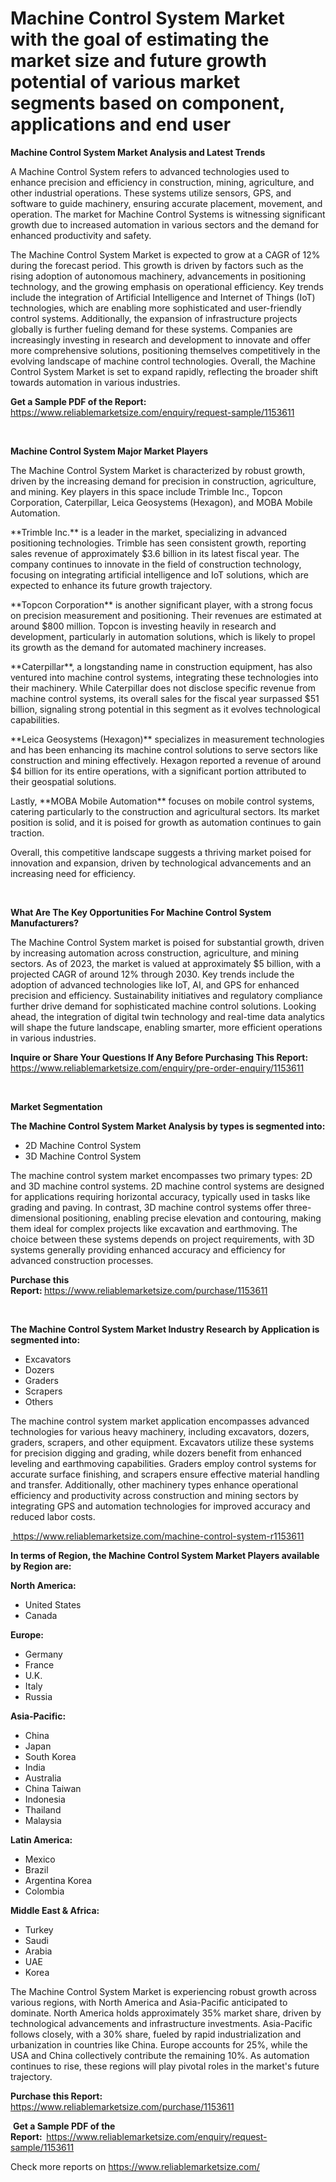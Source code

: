 <p><h1>Machine Control System Market with the goal of estimating the market size and future growth potential of various market segments based on component, applications and end user</h1></p><p><strong>Machine Control System Market Analysis and Latest Trends</strong></p>
<p><p>A Machine Control System refers to advanced technologies used to enhance precision and efficiency in construction, mining, agriculture, and other industrial operations. These systems utilize sensors, GPS, and software to guide machinery, ensuring accurate placement, movement, and operation. The market for Machine Control Systems is witnessing significant growth due to increased automation in various sectors and the demand for enhanced productivity and safety.</p><p>The Machine Control System Market is expected to grow at a CAGR of 12% during the forecast period. This growth is driven by factors such as the rising adoption of autonomous machinery, advancements in positioning technology, and the growing emphasis on operational efficiency. Key trends include the integration of Artificial Intelligence and Internet of Things (IoT) technologies, which are enabling more sophisticated and user-friendly control systems. Additionally, the expansion of infrastructure projects globally is further fueling demand for these systems. Companies are increasingly investing in research and development to innovate and offer more comprehensive solutions, positioning themselves competitively in the evolving landscape of machine control technologies. Overall, the Machine Control System Market is set to expand rapidly, reflecting the broader shift towards automation in various industries.</p></p>
<p><strong>Get a Sample PDF of the Report:&nbsp;</strong> <a href="https://www.reliablemarketsize.com/enquiry/request-sample/1153611?utm_campaign=2744&utm_medium=2&utm_source=Github&utm_content=ia&utm_term=11042025&utm_id=machine-control-system">https://www.reliablemarketsize.com/enquiry/request-sample/1153611</a></p>
<p>&nbsp;</p>
<p><strong>Machine Control System Major Market Players</strong></p>
<p><p>The Machine Control System Market is characterized by robust growth, driven by the increasing demand for precision in construction, agriculture, and mining. Key players in this space include Trimble Inc., Topcon Corporation, Caterpillar, Leica Geosystems (Hexagon), and MOBA Mobile Automation.</p><p>**Trimble Inc.** is a leader in the market, specializing in advanced positioning technologies. Trimble has seen consistent growth, reporting sales revenue of approximately $3.6 billion in its latest fiscal year. The company continues to innovate in the field of construction technology, focusing on integrating artificial intelligence and IoT solutions, which are expected to enhance its future growth trajectory.</p><p>**Topcon Corporation** is another significant player, with a strong focus on precision measurement and positioning. Their revenues are estimated at around $800 million. Topcon is investing heavily in research and development, particularly in automation solutions, which is likely to propel its growth as the demand for automated machinery increases.</p><p>**Caterpillar**, a longstanding name in construction equipment, has also ventured into machine control systems, integrating these technologies into their machinery. While Caterpillar does not disclose specific revenue from machine control systems, its overall sales for the fiscal year surpassed $51 billion, signaling strong potential in this segment as it evolves technological capabilities.</p><p>**Leica Geosystems (Hexagon)** specializes in measurement technologies and has been enhancing its machine control solutions to serve sectors like construction and mining effectively. Hexagon reported a revenue of around $4 billion for its entire operations, with a significant portion attributed to their geospatial solutions.</p><p>Lastly, **MOBA Mobile Automation** focuses on mobile control systems, catering particularly to the construction and agricultural sectors. Its market position is solid, and it is poised for growth as automation continues to gain traction.</p><p>Overall, this competitive landscape suggests a thriving market poised for innovation and expansion, driven by technological advancements and an increasing need for efficiency.</p></p>
<p>&nbsp;</p>
<p><strong>What Are The Key Opportunities For Machine Control System Manufacturers?</strong></p>
<p><p>The Machine Control System market is poised for substantial growth, driven by increasing automation across construction, agriculture, and mining sectors. As of 2023, the market is valued at approximately $5 billion, with a projected CAGR of around 12% through 2030. Key trends include the adoption of advanced technologies like IoT, AI, and GPS for enhanced precision and efficiency. Sustainability initiatives and regulatory compliance further drive demand for sophisticated machine control solutions. Looking ahead, the integration of digital twin technology and real-time data analytics will shape the future landscape, enabling smarter, more efficient operations in various industries.</p></p>
<p><strong>Inquire or Share Your Questions If Any Before Purchasing This Report:</strong> <a href="https://www.reliablemarketsize.com/enquiry/pre-order-enquiry/1153611?utm_campaign=2744&utm_medium=2&utm_source=Github&utm_content=ia&utm_term=11042025&utm_id=machine-control-system">https://www.reliablemarketsize.com/enquiry/pre-order-enquiry/1153611</a></p>
<p>&nbsp;</p>
<p><strong>Market Segmentation</strong></p>
<p><strong>The Machine Control System Market Analysis by types is segmented into:</strong></p>
<p><ul><li>2D Machine Control System</li><li>3D Machine Control System</li></ul></p>
<p><p>The machine control system market encompasses two primary types: 2D and 3D machine control systems. 2D machine control systems are designed for applications requiring horizontal accuracy, typically used in tasks like grading and paving. In contrast, 3D machine control systems offer three-dimensional positioning, enabling precise elevation and contouring, making them ideal for complex projects like excavation and earthmoving. The choice between these systems depends on project requirements, with 3D systems generally providing enhanced accuracy and efficiency for advanced construction processes.</p></p>
<p><strong>Purchase this Report:&nbsp;</strong><a href="https://www.reliablemarketsize.com/purchase/1153611?utm_campaign=2744&utm_medium=2&utm_source=Github&utm_content=ia&utm_term=11042025&utm_id=machine-control-system">https://www.reliablemarketsize.com/purchase/1153611</a></p>
<p>&nbsp;</p>
<p><strong>The Machine Control System Market Industry Research by Application is segmented into:</strong></p>
<p><ul><li>Excavators</li><li>Dozers</li><li>Graders</li><li>Scrapers</li><li>Others</li></ul></p>
<p><p>The machine control system market application encompasses advanced technologies for various heavy machinery, including excavators, dozers, graders, scrapers, and other equipment. Excavators utilize these systems for precision digging and grading, while dozers benefit from enhanced leveling and earthmoving capabilities. Graders employ control systems for accurate surface finishing, and scrapers ensure effective material handling and transfer. Additionally, other machinery types enhance operational efficiency and productivity across construction and mining sectors by integrating GPS and automation technologies for improved accuracy and reduced labor costs.</p></p>
<p><a href="https://www.reliablemarketsize.com/machine-control-system-r1153611?utm_campaign=2744&utm_medium=2&utm_source=Github&utm_content=ia&utm_term=11042025&utm_id=machine-control-system">&nbsp;https://www.reliablemarketsize.com/machine-control-system-r1153611</a></p>
<p><strong>In terms of Region, the Machine Control System Market Players available by Region are:</strong></p>
<p>
    <p> <strong> North America: </strong>
        <ul>
            <li>United States</li>
            <li>Canada</li>
        </ul>
        </p> 
    <p> <strong> Europe: </strong>
        <ul>
            <li>Germany</li>
            <li>France</li>
            <li>U.K.</li>
            <li>Italy</li>
            <li>Russia</li>
        </ul>
        </p> 
    <p> <strong> Asia-Pacific: </strong>
        <ul>
            <li>China</li>
            <li>Japan</li>
            <li>South Korea</li>
            <li>India</li>
            <li>Australia</li>
            <li>China Taiwan</li>
            <li>Indonesia</li>
            <li>Thailand</li>
            <li>Malaysia</li>
        </ul>
        </p> 
    <p> <strong> Latin America: </strong>
        <ul>
            <li>Mexico</li>
            <li>Brazil</li>
            <li>Argentina Korea</li>
            <li>Colombia</li>
        </ul>
        </p> 
    <p> <strong> Middle East & Africa: </strong>
        <ul>
            <li>Turkey</li>
            <li>Saudi</li>
            <li>Arabia</li>
            <li>UAE</li>
            <li>Korea</li>
        </ul>
    </p>
    </p>
<p><p>The Machine Control System Market is experiencing robust growth across various regions, with North America and Asia-Pacific anticipated to dominate. North America holds approximately 35% market share, driven by technological advancements and infrastructure investments. Asia-Pacific follows closely, with a 30% share, fueled by rapid industrialization and urbanization in countries like China. Europe accounts for 25%, while the USA and China collectively contribute the remaining 10%. As automation continues to rise, these regions will play pivotal roles in the market's future trajectory.</p></p>
<p><strong>Purchase this Report: </strong><a href="https://www.reliablemarketsize.com/purchase/1153611?utm_campaign=2744&utm_medium=2&utm_source=Github&utm_content=ia&utm_term=11042025&utm_id=machine-control-system">https://www.reliablemarketsize.com/purchase/1153611</a></p>
<p>&nbsp;<strong>Get a Sample PDF of the Report:&nbsp;&nbsp;</strong><a href="https://www.reliablemarketsize.com/enquiry/request-sample/1153611?utm_campaign=2744&utm_medium=2&utm_source=Github&utm_content=ia&utm_term=11042025&utm_id=machine-control-system">https://www.reliablemarketsize.com/enquiry/request-sample/1153611</a></p>
<p><strong></strong></p>
<p>Check more reports on <a href="https://www.reliablemarketsize.com/?utm_campaign=2744&utm_medium=2&utm_source=Github&utm_content=ia&utm_term=11042025&utm_id=machine-control-system">https://www.reliablemarketsize.com/</a></p>